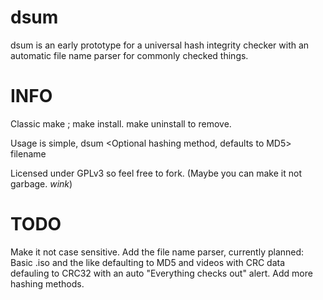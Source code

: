 dsum
====

dsum is an early prototype for a universal hash integrity checker with an automatic file name parser for commonly checked things. 

INFO
====

Classic make ; make install. make uninstall to remove.

Usage is simple, dsum <Optional hashing method, defaults to MD5> filename

Licensed under GPLv3 so feel free to fork. (Maybe you can make it not garbage. *wink*)

TODO
====
Make it not case sensitive.
Add the file name parser, currently planned: Basic .iso and the like defaulting to MD5 and videos with CRC data defauling to CRC32 with an auto "Everything checks out" alert.
Add more hashing methods.